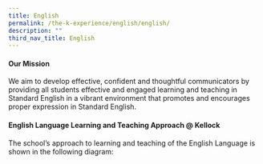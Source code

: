 ```yaml
---
title: English
permalink: /the-k-experience/english/english/
description: ""
third_nav_title: English
---
```

<h4>Our Mission</h4>
<p>We aim to develop effective, confident and thoughtful communicators by providing all students effective and engaged learning and teaching in Standard English in a vibrant environment that promotes and encourages proper expression in Standard English. </p>

<h4>English Language Learning and Teaching Approach @ Kellock</h4>
<p>The school’s approach to learning and teaching of the English Language is shown in the following diagram: </p>
